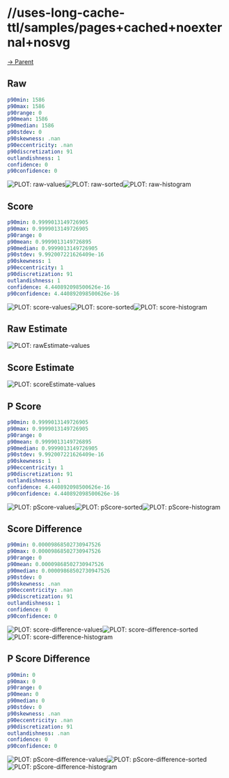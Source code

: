 
# //uses-long-cache-ttl/samples/pages+cached+noexternal+nosvg

[→ Parent](../..)


## Raw


```yaml
p90min: 1586
p90max: 1586
p90range: 0
p90mean: 1586
p90median: 1586
p90stdev: 0
p90skewness: .nan
p90eccentricity: .nan
p90discretization: 91
outlandishness: 1
confidence: 0
p90confidence: 0

```

![PLOT: raw-values](./raw/values.svg)![PLOT: raw-sorted](./raw/sorted.svg)![PLOT: raw-histogram](./raw/histogram.svg)
## Score


```yaml
p90min: 0.9999013149726905
p90max: 0.9999013149726905
p90range: 0
p90mean: 0.9999013149726895
p90median: 0.9999013149726905
p90stdev: 9.992007221626409e-16
p90skewness: 1
p90eccentricity: 1
p90discretization: 91
outlandishness: 1
confidence: 4.440892098500626e-16
p90confidence: 4.440892098500626e-16

```

![PLOT: score-values](./score/values.svg)![PLOT: score-sorted](./score/sorted.svg)![PLOT: score-histogram](./score/histogram.svg)
## Raw Estimate

![PLOT: rawEstimate-values](./rawEstimate/values.svg)
## Score Estimate

![PLOT: scoreEstimate-values](./scoreEstimate/values.svg)
## P Score


```yaml
p90min: 0.9999013149726905
p90max: 0.9999013149726905
p90range: 0
p90mean: 0.9999013149726895
p90median: 0.9999013149726905
p90stdev: 9.992007221626409e-16
p90skewness: 1
p90eccentricity: 1
p90discretization: 91
outlandishness: 1
confidence: 4.440892098500626e-16
p90confidence: 4.440892098500626e-16

```

![PLOT: pScore-values](./pScore/values.svg)![PLOT: pScore-sorted](./pScore/sorted.svg)![PLOT: pScore-histogram](./pScore/histogram.svg)
## Score Difference


```yaml
p90min: 0.00009868502730947526
p90max: 0.00009868502730947526
p90range: 0
p90mean: 0.00009868502730947526
p90median: 0.00009868502730947526
p90stdev: 0
p90skewness: .nan
p90eccentricity: .nan
p90discretization: 91
outlandishness: 1
confidence: 0
p90confidence: 0

```

![PLOT: score-difference-values](./score-difference/values.svg)![PLOT: score-difference-sorted](./score-difference/sorted.svg)![PLOT: score-difference-histogram](./score-difference/histogram.svg)
## P Score Difference


```yaml
p90min: 0
p90max: 0
p90range: 0
p90mean: 0
p90median: 0
p90stdev: 0
p90skewness: .nan
p90eccentricity: .nan
p90discretization: 91
outlandishness: .nan
confidence: 0
p90confidence: 0

```

![PLOT: pScore-difference-values](./pScore-difference/values.svg)![PLOT: pScore-difference-sorted](./pScore-difference/sorted.svg)![PLOT: pScore-difference-histogram](./pScore-difference/histogram.svg)